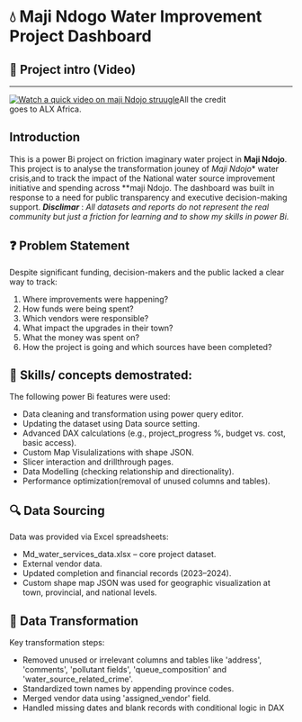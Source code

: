 # 💧 Maji Ndogo Water Improvement Project Dashboard

## 🎥 Project intro (Video)
---
[![Watch a quick video on maji Ndojo struugle](https://img.youtube.com/vi/tEWnInICDHU/0.jpg)](https://youtu.be/tEWnInICDHU)All the credit goes to ALX Africa.

## Introduction
This is a power Bi project on friction imaginary water project in **Maji Ndojo**.
This project is to analyse the transformation jouney of *Maji Ndojo** water crisis,and to track the impact of the National water source improvement initiative and spending across **maji Ndojo.
The dashboard was built in response to a need for public transparency and executive decision-making support.
**_Disclimar_** : _All datasets and reports do not represent the real community but just a friction for learning and to show my skills in power Bi._

## ❓ Problem Statement
Despite significant funding, decision-makers and the public lacked a clear way to track:
1.  Where improvements were happening?
2.  How funds were being spent?
3.  Which vendors were responsible?
4.  What impact the upgrades in their town?
5.  What the money was spent on?
6.  How the project is going and which sources have been completed?

## 🧠 Skills/ concepts demostrated:
The following power Bi features were used:
- Data cleaning and transformation using power query editor.
- Updating the dataset using Data source setting.
- Advanced DAX calculations (e.g., project_progress %, budget vs. cost, basic access).
- Custom Map Visulalizations with shape JSON.
- Slicer interaction and drillthrough pages.
- Data Modelling (checking relationship and directionality).
- Performance optimization(removal of unused columns and tables).

 ## 🔍 Data Sourcing
  Data was provided via Excel spreadsheets:
 - Md_water_services_data.xlsx – core project dataset.
 - External vendor data.
 - Updated completion and financial records (2023–2024).
 - Custom shape map JSON was used for geographic visualization at town, provincial, and national levels.
   
 ## 🧹 Data Transformation

Key transformation steps:
- Removed unused or irrelevant columns and tables like 'address', 'comments', 'pollutant fields', 'queue_composition' and 'water_source_related_crime'.
- Standardized town names by appending province codes.
- Merged vendor data using 'assigned_vendor' field.
- Handled missing dates and blank records with conditional logic in DAX


